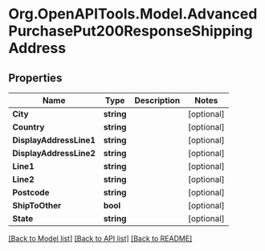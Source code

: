 # Org.OpenAPITools.Model.AdvancedPurchasePut200ResponseShippingAddress

## Properties

Name | Type | Description | Notes
------------ | ------------- | ------------- | -------------
**City** | **string** |  | [optional] 
**Country** | **string** |  | [optional] 
**DisplayAddressLine1** | **string** |  | [optional] 
**DisplayAddressLine2** | **string** |  | [optional] 
**Line1** | **string** |  | [optional] 
**Line2** | **string** |  | [optional] 
**Postcode** | **string** |  | [optional] 
**ShipToOther** | **bool** |  | [optional] 
**State** | **string** |  | [optional] 

[[Back to Model list]](../README.md#documentation-for-models) [[Back to API list]](../README.md#documentation-for-api-endpoints) [[Back to README]](../README.md)


